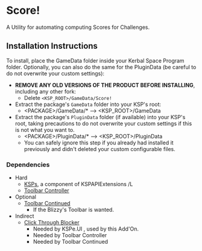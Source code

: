 # Score!

A Utility for automating computing Scores for Challenges.


## Installation Instructions

To install, place the GameData folder inside your Kerbal Space Program folder. Optionally, you can also do the same for the PluginData (be careful to do not overwrite your custom settings):

* **REMOVE ANY OLD VERSIONS OF THE PRODUCT BEFORE INSTALLING**, including any other fork:
	+ Delete `<KSP_ROOT>/GameData/Score!`
* Extract the package's `GameData` folder into your KSP's root:
	+ \<PACKAGE>/GameData/* --> \<KSP_ROOT>/GameData
* Extract the package's `PluginData` folder (if available) into your KSP's root, taking precautions to do not overwrite your custom settings if this is not what you want to.
	+ \<PACKAGE>/PluginData/* --> \<KSP_ROOT>/PluginData
	+ You can safely ignore this step if you already had installed it previously and didn't deleted your custom configurable files.


### Dependencies

* Hard
	+ [KSPs](https://github.com/net-lisias-ksp/KSPAPIExtensions), a component of KSPAPIExtensions /L
	+ [Toolbar Controller](https://forum.kerbalspaceprogram.com/index.php?/topic/169509-18x-toolbar-controller-for-modders/)
* Optional
	+ [Toolbar Continued](https://forum.kerbalspaceprogram.com/index.php?/topic/161857-18x-toolbar-continued-common-api-for-draggableresizable-buttons-toolbar/)
		- If the Blizzy's Toolbar is wanted.
* Indirect
	+ [Click Through Blocker](https://forum.kerbalspaceprogram.com/index.php?/topic/170747-151-click-through-blocker/)
		- Needed by KSPe.UI , used by this Add'On.
		- Needed by Toolbar Controller
		- Needed by Toolbar Continued
